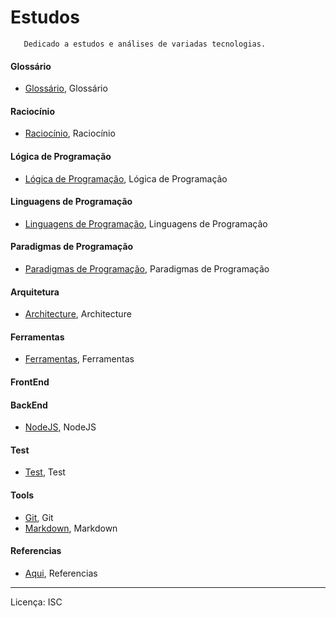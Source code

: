 # Estudos

 ```
 	Dedicado a estudos e análises de variadas tecnologias.
 ```
 #### Glossário
   - [Glossário], Glossário
 #### Raciocínio
   - [Raciocínio], Raciocínio
 #### Lógica de Programação
   - [Lógica de Programação], Lógica de Programação
 #### Linguagens de Programação
   - [Linguagens de Programação], Linguagens de Programação
 #### Paradigmas de Programação
   - [Paradigmas de Programação], Paradigmas de Programação
#### Arquitetura
   - [Architecture], Architecture
#### Ferramentas
   - [Ferramentas], Ferramentas
#### FrontEnd
#### BackEnd
   - [NodeJS], NodeJS
#### Test
   - [Test], Test
#### Tools
   - [Git], Git
   - [Markdown], Markdown
#### Referencias
   - [Aqui], Referencias

[Architecture]: https://github.com/cestrixx/Estudos/tree/master/Architecture
[JavaScript]: https://github.com/cestrixx/Estudos/tree/master/Languages/JavaScript
[NodeJS]: https://github.com/cestrixx/Estudos/tree/master/BackEnd/NodeJS
[Test]: https://github.com/cestrixx/Estudos/tree/master/Test
[Git]: https://github.com/cestrixx/Estudos/tree/master/tools/Git
[Markdown]: https://github.com/cestrixx/Estudos/tree/master/tools/Markdown
[Glossário]: https://github.com/cestrixx/Estudos/tree/master/glossary
[Raciocínio]: https://github.com/cestrixx/Estudos/tree/master/reasoning
[Lógica de Programação]: https://github.com/cestrixx/Estudos/tree/master/programmingLogic
[Linguagens de Programação]: https://github.com/cestrixx/Estudos/tree/master/programmingLanguages
[Paradigmas de Programação]: https://github.com/cestrixx/Estudos/tree/master/paradigms
[Ferramentas]: https://github.com/cestrixx/Estudos/tree/master/tools
[Aqui]: https://github.com/cestrixx/Estudos/tree/master/References

---
Licença: ISC
